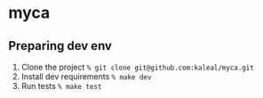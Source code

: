 # myca

## Preparing dev env
1. Clone the project
```% git clone git@github.com:kaleal/myca.git```
2. Install dev requirements
```% make dev```
3. Run tests
```% make test```
